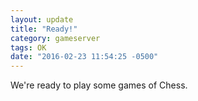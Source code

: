 ```yaml
---
layout: update
title: "Ready!"
category: gameserver
tags: OK
date: "2016-02-23 11:54:25 -0500"
---
```


We're ready to play some games of Chess.
